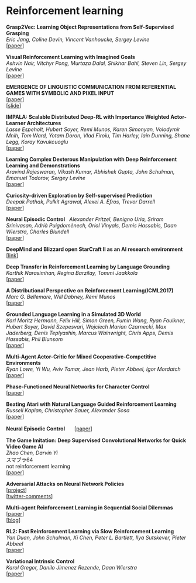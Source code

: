 # Reinforcement learning  
**Grasp2Vec: Learning Object Representations from Self-Supervised Grasping**  
*Eric Jang, Coline Devin, Vincent Vanhoucke, Sergey Levine*  
[[paper](https://arxiv.org/abs/1811.06964)]  

**Visual Reinforcement Learning with Imagined Goals**  
*Ashvin Nair, Vitchyr Pong, Murtaza Dalal, Shikhar Bahl, Steven Lin, Sergey Levine*  
[[paper](https://arxiv.org/abs/1807.04742)]  

**EMERGENCE OF LINGUISTIC COMMUNICATION FROM REFERENTIAL GAMES WITH SYMBOLIC AND PIXEL INPUT**  
[[paper](https://openreview.net/pdf?id=HJGv1Z-AW)]  
[[slide](https://www.slideshare.net/RikuArakawa/iclr2018-emergence-of-linguistic-communication-from-referential-games-with-symbolic-and-pixel-input)]  

**IMPALA: Scalable Distributed Deep-RL with Importance Weighted Actor-Learner Architectures**  
*Lasse Espeholt, Hubert Soyer, Remi Munos, Karen Simonyan, Volodymir Mnih, Tom Ward, Yotam Doron, Vlad Firoiu, Tim Harley, Iain Dunning, Shane Legg, Koray Kavukcuoglu*  
[[paper](https://arxiv.org/abs/1802.01561)]  

**Learning Complex Dexterous Manipulation with Deep Reinforcement Learning and Demonstrations**  
*Aravind Rajeswaran, Vikash Kumar, Abhishek Gupta, John Schulman, Emanuel Todorov, Sergey Levine*  
[[paper](https://arxiv.org/abs/1709.10087)]  

**Curiosity-driven Exploration by Self-supervised Prediction**  
*Deepak Pathak, Pulkit Agrawal, Alexei A. Efros, Trevor Darrell*  
[[paper](https://arxiv.org/abs/1705.05363)]  

**Neural Episodic Control**  
*Alexander Pritzel, Benigno Uria, Sriram Srinivasan, Adrià Puigdomènech, Oriol Vinyals, Demis Hassabis, Daan Wierstra, Charles Blundell*    
[[paper](https://arxiv.org/abs/1703.01988)]  

**DeepMind and Blizzard open StarCraft II as an AI research environment**  
[[link](https://deepmind.com/blog/deepmind-and-blizzard-open-starcraft-ii-ai-research-environment/)]  

**Deep Transfer in Reinforcement Learning by Language Grounding**  
*Karthik Narasimhan, Regina Barzilay, Tommi Jaakkola*  
[[paper](https://arxiv.org/abs/1708.00133)]  

**A Distributional Perspective on Reinforcement Learning(ICML2017)**  
*Marc G. Bellemare, Will Dabney, Rémi Munos*  
[[paper](https://arxiv.org/abs/1707.06887)]  

**Grounded Language Learning in a Simulated 3D World**  
*Karl Moritz Hermann, Felix Hill, Simon Green, Fumin Wang, Ryan Faulkner, Hubert Soyer, David Szepesvari, Wojciech Marian Czarnecki, Max Jaderberg, Denis Teplyashin, Marcus Wainwright, Chris Apps, Demis Hassabis, Phil Blunsom*  
[[paper](https://arxiv.org/abs/1706.06551)]  

**Multi-Agent Actor-Critic for Mixed Cooperative-Competitive Environments**  
*Ryan Lowe, Yi Wu, Aviv Tamar, Jean Harb, Pieter Abbeel, Igor Mordatch*  
[[paper](https://arxiv.org/abs/1706.02275)]  

**Phase-Functioned Neural Networks for Character Control**  
[[paper](http://theorangeduck.com/media/uploads/other_stuff/phasefunction.pdf)]  

**Beating Atari with Natural Language Guided Reinforcement Learning**  
*Russell Kaplan, Christopher Sauer, Alexander Sosa*  
[[paper](https://arxiv.org/abs/1704.05539)]  

**Neural Episodic Control**  　
[[paper](https://arxiv.org/pdf/1703.01988.pdf)]  

**The Game Imitation: Deep Supervised Convolutional Networks for Quick Video Game AI**  
*Zhao Chen, Darvin Yi*  
スマブラ64  
not reinforcement learning  
[[paper](https://arxiv.org/abs/1702.05663)]  

**Adversarial Attacks on Neural Network Policies**  
[[project](http://rll.berkeley.edu/adversarial/)]  
[[twitter-comments](https://twitter.com/icoxfog417/status/830280548853506048)]  

**Multi-agent Reinforcement Learning in Sequential Social Dilemmas**  
[[paper](https://storage.googleapis.com/deepmind-media/papers/multi-agent-rl-in-ssd.pdf)]  
[[blog](https://deepmind.com/blog/understanding-agent-cooperation/)]  

**RL2: Fast Reinforcement Learning via Slow Reinforcement Learning**  
*Yan Duan, John Schulman, Xi Chen, Peter L. Bartlett, Ilya Sutskever, Pieter Abbeel*  
[[paper](https://arxiv.org/abs/1611.02779)]  

**Variational Intrinsic Control**  
*Karol Gregor, Danilo Jimenez Rezende, Daan Wierstra*  
[[paper](https://arxiv.org/abs/1611.07507)]  

